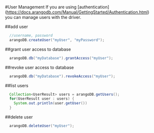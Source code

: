 #User Management
If you are using [authentication] (https://docs.arangodb.com/Manual/GettingStarted/Authentication.html) you can manage users with the driver.

##add user
``` Java
  //username, password
  arangoDB.createUser("myUser", "myPassword");
```

##grant user access to database
``` Java
  arangoDB.db("myDatabase").grantAccess("myUser");
````

##revoke user access to database
``` Java
  arangoDB.db("myDatabase").revokeAccess("myUser");
````

##list users
``` Java
  Collection<UserResult> users = arangoDB.getUsers();
  for(UserResult user : users) {
    System.out.println(user.getUser())
  }
```

##delete user
``` Java
  arangoDB.deleteUser("myUser");
```
